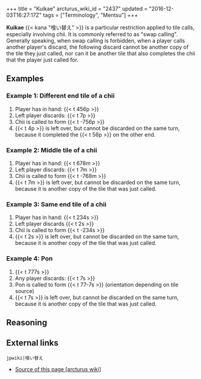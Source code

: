 +++
title = "Kuikae"
arcturus_wiki_id = "2437"
updated = "2016-12-03T16:27:17Z"
tags = ["Terminology", "Mentsu"]
+++

**Kuikae** {{< kana "喰い替え" >}} is a particular restriction applied to tile calls, especially
involving chii. It is commonly referred to as "swap calling". Generally speaking, when swap calling
is forbidden, when a player calls another player's discard, the following discard cannot be another
copy of the tile they just called, nor can it be another tile that also completes the chii that the
player just called for.

## Examples

### Example 1: Different end tile of a chii

1.  Player has in hand: {{< t 456p >}}
2.  Left player discards: {{< t 7p >}}
3.  Chii is called to form {{< t -756p >}}
4.  {{< t 4p >}} is left over, but cannot be discarded on the same turn, because it completed the
    {{< t 56p >}} on the other end.

### Example 2: Middle tile of a chii

1.  Player has in hand: {{< t 678m >}}
2.  Left player discards: {{< t 7m >}}
3.  Chii is called to form {{< t -768m >}}
4.  {{< t 7m >}} is left over, but cannot be discarded on the same turn, because it is another copy
    of the tile that was just called.

### Example 3: Same end tile of a chii

1.  Player has in hand: {{< t 234s >}}
2.  Left player discards {{< t 2s >}}
3.  Chii is called to form {{< t -234s >}}
4.  {{< t 2s >}} is left over, but cannot be discarded on the same turn, because it is another copy
    of the tile that was just called.

### Example 4: Pon

1.  {{< t 777s >}}
2.  Any player discards: {{< t 7s >}}
3.  Pon is called to form {{< t 77-7s >}} (orientation depending on tile source)
4.  {{< t 7s >}} is left over, but cannot be discarded on the same turn, because it is another copy
    of the tile that was just called.

## Reasoning

## External links

`jpwiki|喰い替え`

- [Source of this page [arcturus wiki]](http://arcturus.su/wiki/Kuikae)
